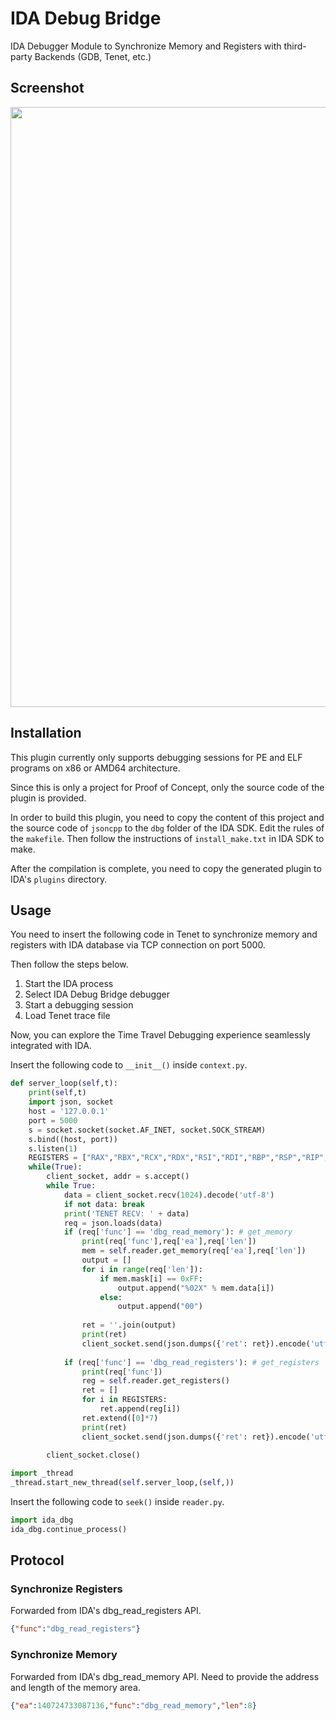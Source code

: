 # IDA Debug Bridge

IDA Debugger Module to Synchronize Memory and Registers with third-party Backends (GDB, Tenet, etc.)

## Screenshot

<img width="960" src="https://user-images.githubusercontent.com/21212051/139926345-f979a0d9-a7ac-4ed7-a8ac-1a152a215b21.png">

## Installation

This plugin currently only supports debugging sessions for PE and ELF programs on x86 or AMD64 architecture.

Since this is only a project for Proof of Concept, only the source code of the plugin is provided.

In order to build this plugin, you need to copy the content of this project and the source code of `jsoncpp` to the `dbg` folder of the IDA SDK. Edit the rules of the `makefile`. Then follow the instructions of `install_make.txt` in IDA SDK to make.

After the compilation is complete, you need to copy the generated plugin to IDA's `plugins` directory.

## Usage

You need to insert the following code in Tenet to synchronize memory and registers with IDA database via TCP connection on port 5000.

Then follow the steps below.

1. Start the IDA process
2. Select IDA Debug Bridge debugger
3. Start a debugging session
4. Load Tenet trace file

Now, you can explore the Time Travel Debugging experience seamlessly integrated with IDA.

Insert the following code to `__init__()` inside `context.py`.

```python
def server_loop(self,t):
    print(self,t)
    import json, socket
    host = '127.0.0.1'
    port = 5000
    s = socket.socket(socket.AF_INET, socket.SOCK_STREAM)
    s.bind((host, port))
    s.listen(1)
    REGISTERS = ["RAX","RBX","RCX","RDX","RSI","RDI","RBP","RSP","RIP","R8","R9","R10","R11","R12","R13","R14","R15"]
    while(True):
        client_socket, addr = s.accept()
        while True:
            data = client_socket.recv(1024).decode('utf-8')
            if not data: break
            print('TENET RECV: ' + data)
            req = json.loads(data)
            if (req['func'] == 'dbg_read_memory'): # get_memory
                print(req['func'],req['ea'],req['len'])
                mem = self.reader.get_memory(req['ea'],req['len'])
                output = []
                for i in range(req['len']):
                    if mem.mask[i] == 0xFF:
                        output.append("%02X" % mem.data[i])
                    else:
                        output.append("00")
                
                ret = ''.join(output)
                print(ret)
                client_socket.send(json.dumps({'ret': ret}).encode('utf-8'))
            
            if (req['func'] == 'dbg_read_registers'): # get_registers
                print(req['func'])
                reg = self.reader.get_registers()
                ret = []
                for i in REGISTERS:
                    ret.append(reg[i])
                ret.extend([0]*7)
                print(ret)
                client_socket.send(json.dumps({'ret': ret}).encode('utf-8'))
                
        client_socket.close()

import _thread
_thread.start_new_thread(self.server_loop,(self,))
```

Insert the following code to `seek()` inside `reader.py`.

```python
import ida_dbg
ida_dbg.continue_process()
```

## Protocol

### Synchronize Registers

Forwarded from IDA's dbg_read_registers API.

```json
{"func":"dbg_read_registers"}
```

### Synchronize Memory

Forwarded from IDA's dbg_read_memory API. Need to provide the address and length of the memory area.

```json
{"ea":140724733087136,"func":"dbg_read_memory","len":8}
```
